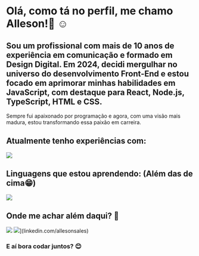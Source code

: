 # Olá, como tá no perfil, me chamo Alleson!👋 ☺️

## Sou um profissional com mais de 10 anos de experiência em comunicação e formado em Design Digital. Em 2024, decidi mergulhar no universo do desenvolvimento Front-End e estou focado em aprimorar minhas habilidades em JavaScript, com destaque para React, Node.js, TypeScript, HTML e CSS.
Sempre fui apaixonado por programação e agora, com uma visão mais madura, estou transformando essa paixão em carreira.

## Atualmente tenho experiências com:
![](https://skillicons.dev/icons?i=html,css,javascript)

## Linguagens que estou aprendendo: (Além das de cima😁)
![](https://skillicons.dev/icons?i=nodejs,)

## Onde me achar além daqui? :mag_right:
[![](https://skillicons.dev/icons?i=instagram)](instagram.com/allesonsales)  ![](https://skillicons.dev/icons?i=linkedin)](linkedin.com/allesonsales)

### E aí bora codar juntos? 😊
